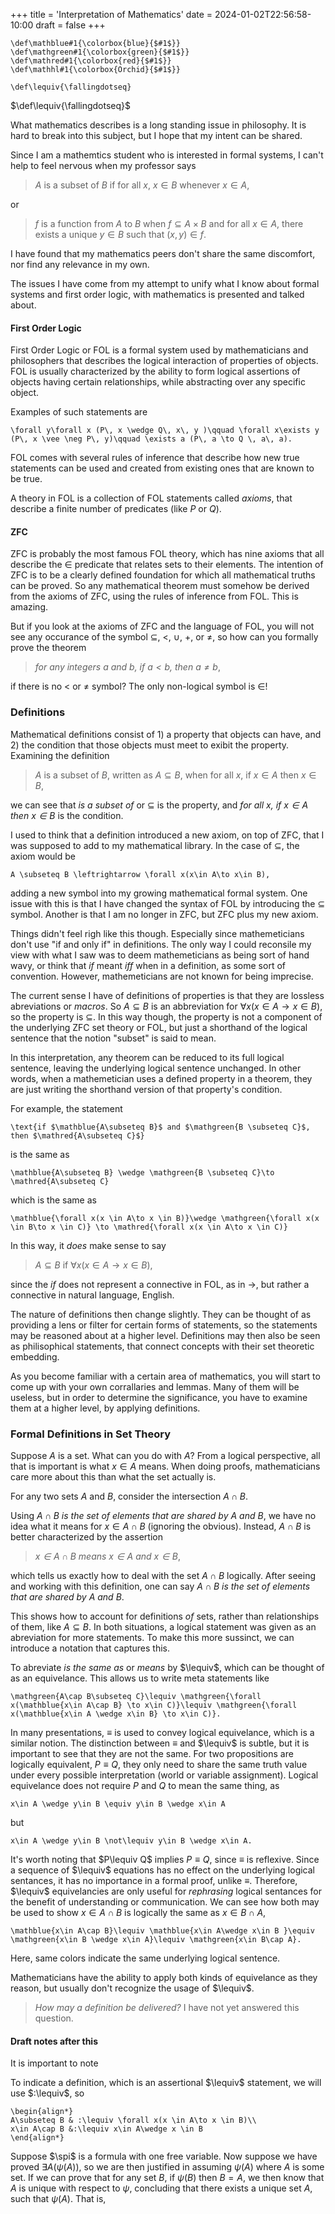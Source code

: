 +++
title = 'Interpretation of Mathematics'
date = 2024-01-02T22:56:58-10:00
draft = false
+++

```katex
\def\mathblue#1{\colorbox{blue}{$#1$}}
\def\mathgreen#1{\colorbox{green}{$#1$}}
\def\mathred#1{\colorbox{red}{$#1$}}
\def\mathhl#1{\colorbox{Orchid}{$#1$}}

\def\lequiv{\fallingdotseq}
```
$\def\lequiv{\fallingdotseq}$

What mathematics describes is a long standing issue in philosophy. It is hard to break into this subject, but I hope that my intent can be shared. 

Since I am a mathemtics student who is interested in formal systems, I can't help to feel nervous when my professor says 
> $A$ is a subset of $B$ if for all $x$, $x\in B$ whenever $x \in A$,

or
> $f$ is a function from $A$ to $B$ when $f\subseteq A \times B$ and for all $x \in A$, there exists a unique $y\in B$ such that $(x,y)\in f$. 

I have found that my mathematics peers don't share the same discomfort, nor find any relevance in my own. 

The issues I have come from my attempt to unify what I know about formal systems and first order logic, with mathematics is presented and talked about.


#### First Order Logic

First Order Logic or FOL is a formal system used by mathematicians and philosophers that describes the logical interaction of properties of objects. FOL is usually characterized by the ability to form logical assertions of objects having certain relationships, while abstracting over any specific object. 

Examples of such statements are
```katex
\forall y\forall x (P\, x \wedge Q\, x\, y )\qquad \forall x\exists y (P\, x \vee \neg P\, y)\qquad \exists a (P\, a \to Q \, a\, a).
```

FOL comes with several rules of inference that describe how new true statements can be used and created from existing ones that are known to be true. 

A theory in FOL is a collection of FOL statements called *axioms*, that describe a finite number of predicates (like $P$ or $Q$).

#### ZFC

ZFC is probably the most famous FOL theory, which has nine axioms that all describe the $\in$ predicate that relates sets to their elements. The intention of ZFC is to be a clearly defined foundation for which all mathematical truths can be proved. So any mathematical theorem must somehow be derived from the axioms of ZFC, using the rules of inference from FOL. This is amazing.



But if you look at the axioms of ZFC and the language of FOL, you will not see any occurance of the symbol $\subseteq$, $<$, $\cup$, $+$, or $\neq$, so how can you formally prove the theorem 
> *for any integers $a$ and $b$, if $a < b$, then $a \neq b$*,

if there is no $<$ or $\neq$ symbol? The only non-logical symbol is $\in$!

### Definitions

Mathematical definitions consist of 1) a property that objects can have, and 2) the condition that those objects must meet to exibit the property. Examining the definition
> $A$ is a subset of $B$, written as $A \subseteq B$, when for all $x$, if $x\in A$ then $x\in B$,

we can see that *is a subset of* or $\subseteq$ is the property, and *for all $x$, if $x\in A$ then $x\in B$* is the condition.


I used to think that a definition introduced a new axiom, on top of ZFC, that I was supposed to add to my mathematical library. In the case of $\subseteq$, the axiom would be
```katex
A \subseteq B \leftrightarrow \forall x(x\in A\to x\in B),
```
adding a new symbol into my growing mathematical formal system. One issue with this is that I have changed the syntax of FOL by introducing the $\subseteq$ symbol. Another is that I am no longer in ZFC, but ZFC plus my new axiom. 

Things didn't feel righ like this though. Especially since mathemeticians don't use "if and only if" in definitions. The only way I could reconsile my view with what I saw was to deem mathemeticians as being sort of hand wavy, or think that *if* meant *iff* when in a definition, as some sort of convention. However, mathemeticians are not known for being imprecise.


The current sense I have of definitions of properties is that they are lossless abreviations or *macros*. So $A\subseteq B$ is an abbreviation for $\forall x(x \in A\to x \in B)$, so the property is $\subseteq$. In this way though, the property is not a component of the underlying ZFC set theory or FOL, but just a shorthand of the logical sentence that the notion "subset" is said to mean. 

In this interpretation, any theorem can be reduced to its full logical sentence, leaving the underlying logical sentence unchanged. In other words, when a mathemetician uses a defined property in a theorem, they are just writing the shorthand version of that property's condition. 

For example, the statement
```katex
\text{if $\mathblue{A\subseteq B}$ and $\mathgreen{B \subseteq C}$, then $\mathred{A\subseteq C}$}
```
is the same as
```katex
\mathblue{A\subseteq B} \wedge \mathgreen{B \subseteq C}\to \mathred{A\subseteq C}
```
which is the same as
```katex
\mathblue{\forall x(x \in A\to x \in B)}\wedge \mathgreen{\forall x(x \in B\to x \in C)} \to \mathred{\forall x(x \in A\to x \in C)}
```

In this way, it *does* make sense to say 
> $A\subseteq B$ if $\forall x(x \in A\to x \in B)$,

since the *if* does not represent a connective in FOL, as in $\to$, but rather a connective in natural language, English. 

The nature of definitions then change slightly. They can be thought of as providing a lens or filter for certain forms of statements, so the statements may be reasoned about at a higher level. Definitions may then also be seen as philisophical statements, that connect concepts with their set theoretic embedding. 

As you become familiar with a certain area of mathematics, you will start to come up with your own corrallaries and lemmas. Many of them will be useless, but in order to determine the significance, you have to examine them at a higher level, by applying definitions.


### Formal Definitions in Set Theory

Suppose $A$ is a set. What can you do with $A$? From a logical perspective, all that is important is what $x\in A$ means. When doing proofs, mathematicians care more about this than what the set actually is. 

For any two sets $A$ and $B$, consider the intersection $A\cap B$. 

Using *$A\cap B$ is the set of elements that are shared by $A$ and $B$*, we have no idea what it means for $x\in A\cap B$ (ignoring the obvious). Instead, $A\cap B$ is better characterized by the assertion 
> *$x\in A\cap B$ means $x\in A$ and $x\in B$*,

which tells us exactly how to deal with the set $A\cap B$ logically. After seeing and working with this definition, one can say *$A\cap B$ is the set of elements that are shared by $A$ and $B$*.

This shows how to account for definitions *of* sets, rather than relationships of them, like $A\subseteq B$. In both situations, a logical statement was given as an abreviation for more statements. To make this more sussinct, we can introduce a notation that captures this. 

To abreviate *is the same as* or *means* by $\lequiv$, which can be thought of as an equivelance. This allows us to write meta statements like
```katex
\mathgreen{A\cap B\subseteq C}\lequiv \mathgreen{\forall x(\mathblue{x\in A\cap B} \to x\in C)}\lequiv \mathgreen{\forall x(\mathblue{x\in A \wedge x\in B} \to x\in C)}.
```
In many presentations, $\equiv$ is used to convey logical equivelance, which is a similar notion. The distinction between $\equiv$ and $\lequiv$ is subtle, but it is important to see that they are not the same. For two propositions are logically equivalent, $P\equiv Q$, they only need to share the same truth value under every possible interpretation (world or variable assignment). Logical equivelance does not require $P$ and $Q$ to mean the same thing, as 
```katex
x\in A \wedge y\in B \equiv y\in B \wedge x\in A
```
but
```katex
x\in A \wedge y\in B \not\lequiv y\in B \wedge x\in A.
```
It's worth noting that $P\lequiv Q$ implies $P\equiv Q$, since $\equiv$ is reflexive. Since a sequence of $\lequiv$ equations has no effect on the underlying logical sentances, it has no importance in a formal proof, unlike $\equiv$. Therefore, $\lequiv$ equivelancies are only useful for *rephrasing* logical sentances for the benefit of understanding or communication. We can see how both may be used to show $x\in A\cap B$ is logically the same as $x\in B \cap A$,
```katex
\mathblue{x\in A\cap B}\lequiv \mathblue{x\in A\wedge x\in B }\equiv \mathgreen{x\in B \wedge x\in A}\lequiv \mathgreen{x\in B\cap A}.
```
Here, same colors indicate the same underlying logical sentence.


Mathematicians have the ability to apply both kinds of equivelance as they reason, but usually don't recognize the usage of $\lequiv$.

> *How may a definition be delivered?* I have not yet answered this question.



#### Draft notes after this
It is important to note 

To indicate a definition, which is an assertional $\lequiv$ statement, we will use $:\lequiv$, so
```katex
\begin{align*}
A\subseteq B & :\lequiv \forall x(x \in A\to x \in B)\\
x\in A\cap B &:\lequiv x\in A\wedge x \in B
\end{align*}
``` 


Suppose $\spi$ is a formula with one free variable. Now suppose we have proved $\exists A(\psi(A))$, so we are then justified in assuming $\psi(A)$ where $A$ is some set. If we can prove that for any set $B$, if $\psi(B)$ then $B=A$, we then know that $A$ is unique with respect to $\psi$, concluding that there exists a unique set $A$, such that $\psi(A)$. That is, 







